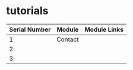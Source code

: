# tutorials

| Serial Number | Module           | Module Links            |
|---------------|------------------|-------------------------|
| 1             |Contact          |  |./tutorials/contacts.md
| 2             |         | |
| 3             |  | |
